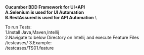 **Cucumber BDD Framework for UI+API**  \
**A.Selenium is used for UI Automation** \
**B.RestAssured is used for API Automation** \

To run Tests: \
1.Install Java,Maven,Intellij \
2.Navigate to below Directory on Intellij and execute Feature Files \
/testcases/
3.Example: \
/testcases/TS01.feature

